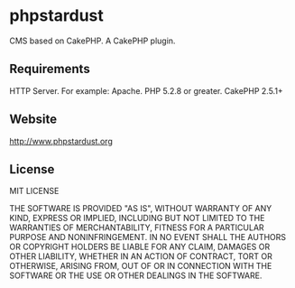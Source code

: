 # phpstardust
CMS based on CakePHP. A CakePHP plugin.

<h2>Requirements</h2>

HTTP Server. For example: Apache.
PHP 5.2.8 or greater.
CakePHP 2.5.1+

<h2>Website</h2>

http://www.phpstardust.org

<h2>License</h2>

MIT LICENSE

THE SOFTWARE IS PROVIDED "AS IS", WITHOUT WARRANTY OF ANY KIND, EXPRESS OR
IMPLIED, INCLUDING BUT NOT LIMITED TO THE WARRANTIES OF MERCHANTABILITY,
FITNESS FOR A PARTICULAR PURPOSE AND NONINFRINGEMENT. IN NO EVENT SHALL THE
AUTHORS OR COPYRIGHT HOLDERS BE LIABLE FOR ANY CLAIM, DAMAGES OR OTHER
LIABILITY, WHETHER IN AN ACTION OF CONTRACT, TORT OR OTHERWISE, ARISING FROM,
OUT OF OR IN CONNECTION WITH THE SOFTWARE OR THE USE OR OTHER DEALINGS IN THE
SOFTWARE.
